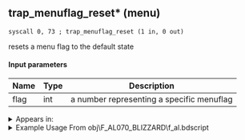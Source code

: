 ## trap_menuflag_reset* (menu)

`syscall 0, 73 ; trap_menuflag_reset (1 in, 0 out)`

resets a menu flag to the default state

#### Input parameters
| Name | Type | Description
|------|------|------------
| flag   | int   | a number representing a specific menuflag




<details>
	<summary>Appears in:</summary>
| filename | Entity (obj)
|----------|-------------
| obj\F_AL070_BLIZZARD\f_al.bdscript       | ((F) Blizzard orbs (AL))          
| obj\F_AL070_FIRE\f_al.bdscript       | ((F) Fire orbs (AL))          
| obj\F_AL070_THUNDER\f_al.bdscript       | ((F) Thunder orbs (AL))          

</details>

<details>
	<summary>Example Usage From obj\F_AL070_BLIZZARD\f_al.bdscript</summary>
```
L3817:
 popToSp 0
 pushFromFSp 0
 pushImm 66
 syscall 1, 85 ; trap_obj_texanm_start (2 in, 0 out)
 pushFromFSp 0
 pushImmf 1
 pushImmf 0
 pushImmf 60
 syscall 1, 125 ; trap_obj_tex_fade_start (4 in, 0 out)
 pushFromFSp 0
 pushImm 3
 syscall 1, 70 ; trap_obj_set_flag (2 in, 0 out)
 pushFromFSp 0
 pushImm 0
 pushImm 1
 pushImm 0
 syscall 1, 87 ; trap_obj_effect_start_bind (4 in, 1 out)
 drop 
 pushFromFSp 0
 pushImm 1
 pushImm 1
 pushImm 0
 syscall 1, 87 ; trap_obj_effect_start_bind (4 in, 1 out)
 drop 
 pushFromFSp 0
 pushImm 2
 pushImm 1
 pushImm 0
 syscall 1, 87 ; trap_obj_effect_start_bind (4 in, 1 out)
 drop 
 pushFromFSp 0
 pushImm 3
 pushImm 1
 pushImm 0
 syscall 1, 87 ; trap_obj_effect_start_bind (4 in, 1 out)
 drop 
 pushFromFSp 0
 pushImm 4
 pushImm 1
 pushImm 0
 syscall 1, 87 ; trap_obj_effect_start_bind (4 in, 1 out)
 drop 
 pushFromFSp 0
 pushImm 5
 pushImm 1
 pushImm 0
 syscall 1, 87 ; trap_obj_effect_start_bind (4 in, 1 out)
 drop 
 pushFromFSp 0
 pushImm 6
 pushImm 1
 pushImm 0
 syscall 1, 87 ; trap_obj_effect_start_bind (4 in, 1 out)
 drop 
 pushFromFSp 0
 fetchValue 4
 pushImm 191
 pushImmf 0
 syscall 1, 11 ; trap_sysobj_motion_start (3 in, 0 out)
 pushFromFWp W4208
 pushImm 0
 sub 
 eqz 
 jz L3972
 pushImm 60
 syscall 0, 73 ; trap_menuflag_reset (1 in, 0 out)
 jmp L4004
```
</details>

